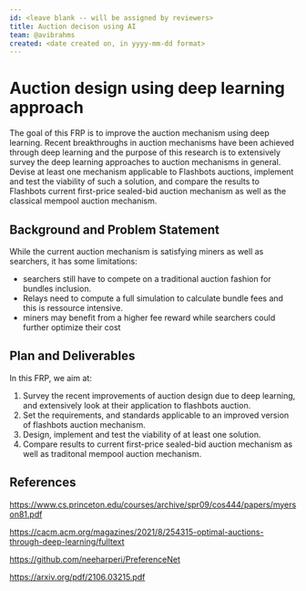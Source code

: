 ```yaml
---
id: <leave blank -- will be assigned by reviewers>
title: Auction decison using AI
team: @avibrahms
created: <date created on, in yyyy-mm-dd format>
---
```


# Auction design using deep learning approach

The goal of this FRP is to improve the auction mechanism using deep learning. Recent breakthroughs in auction mechanisms have been achieved through deep learning and the purpose of this research is to extensively survey the deep learning approaches to auction mechanisms in general. Devise at least one mechanism applicable to Flashbots auctions, implement and test the viability of such a solution, and compare the results to Flashbots current first-price sealed-bid auction mechanism as well as the classical mempool auction mechanism. 

## Background and Problem Statement
While the current auction mechanism is satisfying miners as well as searchers, it has some limitations:
  * searchers still have to compete on a traditional auction fashion for bundles inclusion.
  * Relays need to compute a full simulation to calculate bundle fees and this is ressource intensive.
  * miners may benefit from a higher fee reward while searchers could further optimize their cost

## Plan and Deliverables
In this FRP, we aim at:
1) Survey the recent improvements of auction design due to deep learning, and extensively look at their application to flashbots auction.
2) Set the requirements, and standards applicable to an improved version of flashbots auction mechanism.
3) Design, implement and test the viability of at least one solution.
4) Compare results to current first-price sealed-bid auction mechanism as well as traditonal mempool auction mechanism.

## References
https://www.cs.princeton.edu/courses/archive/spr09/cos444/papers/myerson81.pdf
 
https://cacm.acm.org/magazines/2021/8/254315-optimal-auctions-through-deep-learning/fulltext
 
https://github.com/neeharperi/PreferenceNet
 
 https://arxiv.org/pdf/2106.03215.pdf
